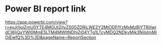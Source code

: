 # Power BI report link
</b> https://app.powerbi.com/view?r=eyJrIjoiZmU0YTE4MGUtZjIyZS00ZDRiLWE2Y2MtODFlYzMxMzBjYTRiIiwidCI6IjQxYWI0MmE5LTM4MWItNDhjZi04YTg1LTcyMDQ2NDkyMjk3NiIsImMiOjEwfQ%3D%3D&pageName=ReportSection
